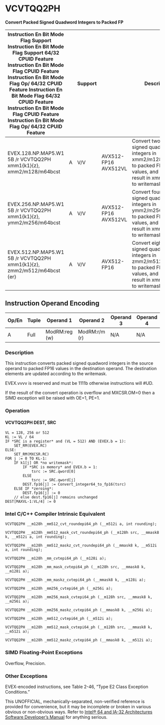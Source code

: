 # VCVTQQ2PH

**Convert Packed Signed Quadword Integers to Packed FP**

| Instruction En Bit Mode Flag Support Instruction En Bit Mode Flag Support 64/32 CPUID Feature Instruction En Bit Mode Flag CPUID Feature Instruction En Bit Mode Flag Op/ 64/32 CPUID Feature Instruction En Bit Mode Flag 64/32 CPUID Feature Instruction En Bit Mode Flag CPUID Feature Instruction En Bit Mode Flag Op/ 64/32 CPUID Feature |     | Support |                      | Description                                                                                                                                     |
| ---------------------------------------------------------------------------------------------------------------------------------------------------------------------------------------------------------------------------------------------------------------------------------------------------------------------------------------------- | --- | ------- | -------------------- | ----------------------------------------------------------------------------------------------------------------------------------------------- |
| EVEX.128.NP.MAP5.W1 5B /r VCVTQQ2PH xmm1{k1}{z}, xmm2/m128/m64bcst                                                                                                                                                                                                                                                                             | A   | V/V     | AVX512-FP16 AVX512VL | Convert two packed signed quadword integers in xmm2/m128/m64bcst to packed FP16 values, and store the result in xmm1 subject to writemask k1.   |
| EVEX.256.NP.MAP5.W1 5B /r VCVTQQ2PH xmm1{k1}{z}, ymm2/m256/m64bcst                                                                                                                                                                                                                                                                             | A   | V/V     | AVX512-FP16 AVX512VL | Convert four packed signed quadword integers in ymm2/m256/m64bcst to packed FP16 values, and store the result in xmm1 subject to writemask k1.  |
| EVEX.512.NP.MAP5.W1 5B /r VCVTQQ2PH xmm1{k1}{z}, zmm2/m512/m64bcst {er}                                                                                                                                                                                                                                                                        | A   | V/V     | AVX512-FP16          | Convert eight packed signed quadword integers in zmm2/m512/m64bcst to packed FP16 values, and store the result in xmm1 subject to writemask k1. |

## Instruction Operand Encoding

| Op/En | Tuple | Operand 1     | Operand 2     | Operand 3 | Operand 4 |
| ----- | ----- | ------------- | ------------- | --------- | --------- |
| A     | Full  | ModRM:reg (w) | ModRM:r/m (r) | N/A       | N/A       |

### Description

This instruction converts packed signed quadword integers in the source operand to packed FP16 values in the destination operand. The destination elements are updated according to the writemask.

EVEX.vvvv is reserved and must be 1111b otherwise instructions will #​​​UD.

If the result of the convert operation is overflow and MXCSR.OM=0 then a SIMD exception will be raised with OE=1, PE=1.

### Operation

#### VCVTQQ2PH DEST, SRC

```
VL = 128, 256 or 512
KL := VL / 64
IF *SRC is a register* and (VL = 512) AND (EVEX.b = 1):
    SET_RM(EVEX.RC)
ELSE:
    SET_RM(MXCSR.RC)
FOR j := 0 TO KL-1:
    IF k1[j] OR *no writemask*:
        IF *SRC is memory* and EVEX.b = 1:
            tsrc := SRC.qword[0]
        ELSE
            tsrc := SRC.qword[j]
        DEST.fp16[j] := Convert_integer64_to_fp16(tsrc)
    ELSE IF *zeroing*:
        DEST.fp16[j] := 0
    // else dest.fp16[j] remains unchanged
DEST[MAXVL-1:VL/4] := 0

```

### Intel C/C++ Compiler Intrinsic Equivalent

```
VCVTQQ2PH __m128h _mm512_cvt_roundepi64_ph (__m512i a, int rounding);

```

```
VCVTQQ2PH __m128h _mm512_mask_cvt_roundepi64_ph (__m128h src, __mmask8 k, __m512i a, int rounding);

```

```
VCVTQQ2PH __m128h _mm512_maskz_cvt_roundepi64_ph (__mmask8 k, __m512i a, int rounding);

```

```
VCVTQQ2PH __m128h _mm_cvtepi64_ph (__m128i a);

```

```
VCVTQQ2PH __m128h _mm_mask_cvtepi64_ph (__m128h src, __mmask8 k, __m128i a);

```

```
VCVTQQ2PH __m128h _mm_maskz_cvtepi64_ph (__mmask8 k, __m128i a);

```

```
VCVTQQ2PH __m128h _mm256_cvtepi64_ph (__m256i a);

```

```
VCVTQQ2PH __m128h _mm256_mask_cvtepi64_ph (__m128h src, __mmask8 k, __m256i a);

```

```
VCVTQQ2PH __m128h _mm256_maskz_cvtepi64_ph (__mmask8 k, __m256i a);

```

```
VCVTQQ2PH __m128h _mm512_cvtepi64_ph (__m512i a);

```

```
VCVTQQ2PH __m128h _mm512_mask_cvtepi64_ph (__m128h src, __mmask8 k, __m512i a);

```

```
VCVTQQ2PH __m128h _mm512_maskz_cvtepi64_ph (__mmask8 k, __m512i a);

```

### SIMD Floating-Point Exceptions

Overflow, Precision.

### Other Exceptions

EVEX-encoded instructions, see Table 2-46, “Type E2 Class Exception Conditions.”

This UNOFFICIAL, mechanically-separated, non-verified reference is provided for convenience, but it may be
incomplete or broken in various obvious or non-obvious
ways. Refer to [Intel® 64 and IA-32 Architectures Software Developer’s Manual](https://software.intel.com/en-us/download/intel-64-and-ia-32-architectures-sdm-combined-volumes-1-2a-2b-2c-2d-3a-3b-3c-3d-and-4) for anything serious.
